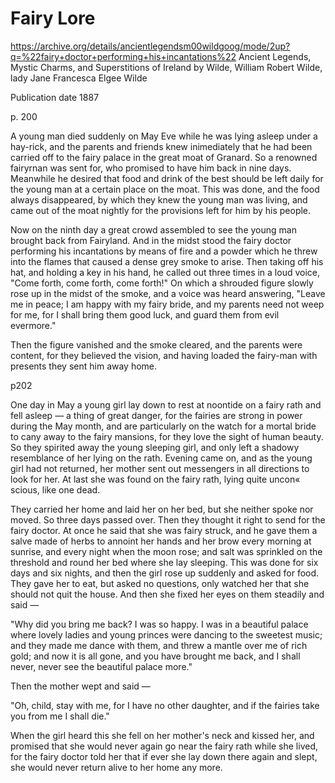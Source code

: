 # Fairy Lore


https://archive.org/details/ancientlegendsm00wildgoog/mode/2up?q=%22fairy+doctor+performing+his+incantations%22
Ancient Legends, Mystic Charms, and Superstitions of Ireland
by Wilde, William Robert Wilde, lady Jane Francesca Elgee Wilde

Publication date 1887

p. 200

A young man died suddenly on May Eve while he was lying asleep under a hay-rick, and the parents and friends knew inimediately that he had been carried off to the fairy palace in the great moat of Granard. So a renowned fairyrnan was sent for, who promised to have him back in nine days. Meanwhile he desired that food and drink of the best should be left daily for the young man at a certain place on the moat. This was done, and the food always disappeared, by which they knew the young man was living, and came out of the moat nightly for the provisions left for him by his people.

Now on the ninth day a great crowd assembled to see the young man brought back from Fairyland. And in the midst stood the fairy doctor performing his incantations by means of fire and a powder which he threw into the flames that caused a dense grey smoke to arise. Then taking off his hat, and holding a key in his hand, he called out three times in a loud voice, "Come forth, come forth, come forth!" On which a shrouded figure slowly rose up in the midst of the smoke, and a voice was heard answering, "Leave me in peace; I am happy with my fairy bride, and my parents need not weep for me, for I shall bring them good luck, and guard them from evil evermore."

Then the figure vanished and the smoke cleared, and the parents were content, for they believed the vision, and having loaded the fairy-man with presents they sent him away home.


p202

One day in May a young girl lay down to rest at noontide on a fairy rath and fell asleep — a thing of great danger, for the fairies are strong in power during the May month, and are particularly on the watch for a mortal bride to cany away to the fairy mansions, for they love the sight of human beauty. So they spirited away the young sleeping girl, and only left a shadowy resemblance of her lying on the rath. Evening came on, and as the young girl had not returned, her mother sent out messengers in all directions to look for her. At last she was found on the fairy rath, lying quite uncon« scious, like one dead.

They carried her home and laid her on her bed, but she neither spoke nor moved. So three days passed over. Then they thought it right to send for the fairy doctor. At once he said that she was fairy struck, and he gave them a salve made of herbs to annoint her hands and her brow every morning at sunrise, and every night when the moon rose; and salt was sprinkled on the threshold and round her bed where she lay sleeping. This was done for six days and six nights, and then the girl rose up suddenly and asked for food. They gave her to eat, but asked no questions, only watched her that she should not quit the house. And then she fixed her eyes on them steadily and said —

"Why did you bring me back? I was so happy. I was in a beautiful palace where lovely ladies and young princes were dancing to the sweetest music; and they made me dance with them, and threw a mantle over me of rich gold; and now it is all gone, and you have brought me back, and I shall never, never see the beautiful palace more."

Then the mother wept and said —

"Oh, child, stay with me, for I have no other daughter, and if the fairies take you from me I shall die."

When the girl heard this she fell on her mother's neck and kissed her, and promised that she would never again go near the fairy rath while she lived, for the fairy doctor told her that if ever she lay down there again and slept, she would never return alive to her home any more.